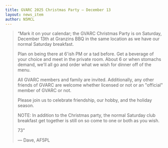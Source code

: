 ```yaml
---
title: GVARC 2025 Christmas Party – December 13
layout: news_item
author: N5MCL
---
```


> “Mark it on your calendar; the GVARC Christmas Party is on Saturday, December 13th at Granzins BBQ in the same location as we have our normal Saturday breakfast. 
>
> Plan on being there at 6'ish PM or a tad before. Get a beverage of your choice and meet in the private room. About 6 or when stomachs demand, we'll all go and order what we wish for dinner off of the menu.
>
> All GVARC members and family are invited.  Additionally, any other friends of GVARC are welcome whether licensed or not or an "official" member of GVARC or not.
>
> Please join us to celebrate friendship, our hobby, and the holiday season.
>
> NOTE: In addition to the Christmas party, the normal Saturday club breakfast get together is still on so come to one or both as you wish.
>
> 73"
>
> — Dave, AF5PL
